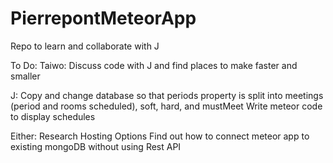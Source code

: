 # PierrepontMeteorApp
Repo to learn and collaborate with J

To Do:
Taiwo:
Discuss code with J and find places to make faster and smaller

J:
Copy and change database so that periods property is split into meetings (period and rooms scheduled), soft, hard, and mustMeet
Write meteor code to display schedules

Either:
Research Hosting Options
Find out how to connect meteor app to existing mongoDB without using Rest API
